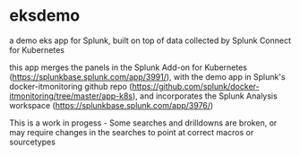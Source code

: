 # eksdemo

a demo eks app for Splunk, built on top of data collected by Splunk Connect for Kubernetes

this app merges the panels in the Splunk Add-on for Kubernetes (https://splunkbase.splunk.com/app/3991/), with the demo app in Splunk's docker-itmonitoring github repo (https://github.com/splunk/docker-itmonitoring/tree/master/app-k8s), and incorporates the Splunk Analysis workspace (https://splunkbase.splunk.com/app/3976/)


This is a work in progess - Some searches and drilldowns are broken, or may require changes in the searches to point at correct macros or sourcetypes

   
